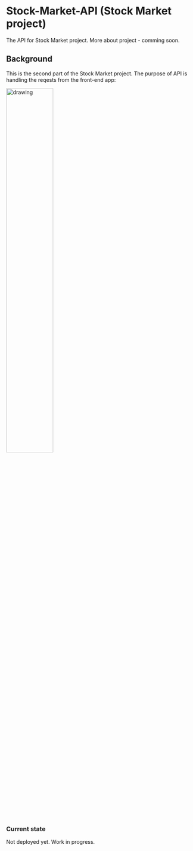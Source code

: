 # Stock-Market-API (Stock Market project)
The API for Stock Market project. More about project - comming soon.
## Background
This is the second part of the Stock Market project. The purpose of API is handling the reqests from the front-end app:

<img src="https://github.com/ukasz1/stock-API/assets/46789003/79f0b522-82d0-4824-9d45-1e71bb48b0cd" alt="drawing" width="50%"/>

### Current state
Not deployed yet. Work in progress.

